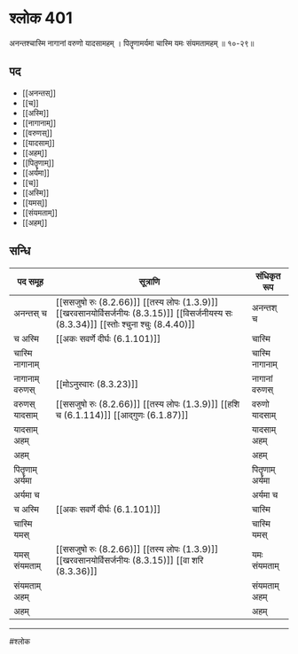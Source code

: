 # श्लोक 401

अनन्तश्चास्मि नागानां वरुणो यादसामहम् ।
पितॄणामर्यमा चास्मि यमः संयमतामहम् ॥ १०-२९॥


## पद 

- [[अनन्तस्]]
- [[च]]
- [[अस्मि]]
- [[नागानाम्]]
- [[वरुणस्]]
- [[यादसाम्]]
- [[अहम्]]
- [[पितॄणाम्]]
- [[अर्यमा]]
- [[च]]
- [[अस्मि]]
- [[यमस्]]
- [[संयमताम्]]
- [[अहम्]]

## सन्धि

| पद समूह | सूत्राणि | संधिकृत रूप |
| ----- | ----- | ----- |
| अनन्तस् च |  [[ससजुषो रुः (8.2.66)]] [[तस्य लोपः (1.3.9)]] [[खरवसानयोर्विसर्जनीयः (8.3.15)]] [[विसर्जनीयस्य सः (8.3.34)]] [[स्तोः श्चुना श्चुः (8.4.40)]] | अनन्तश् च |
| च अस्मि |  [[अकः सवर्णे दीर्घः (6.1.101)]] | चास्मि |
| चास्मि नागानाम् |  | चास्मि नागानाम् |
| नागानाम् वरुणस् |  [[मोऽनुस्वारः (8.3.23)]] | नागानां वरुणस् |
| वरुणस् यादसाम् |  [[ससजुषो रुः (8.2.66)]] [[तस्य लोपः (1.3.9)]] [[हशि च (6.1.114)]] [[आद्गुणः (6.1.87)]] | वरुणो यादसाम् |
| यादसाम् अहम् |  | यादसाम् अहम् |
| अहम् |  | अहम् |
| पितॄणाम् अर्यमा |  | पितॄणाम् अर्यमा |
| अर्यमा च |  | अर्यमा च |
| च अस्मि |  [[अकः सवर्णे दीर्घः (6.1.101)]] | चास्मि |
| चास्मि यमस् |  | चास्मि यमस् |
| यमस् संयमताम् |  [[ससजुषो रुः (8.2.66)]] [[तस्य लोपः (1.3.9)]] [[खरवसानयोर्विसर्जनीयः (8.3.15)]] [[वा शरि (8.3.36)]] | यमः संयमताम् |
| संयमताम् अहम् |  | संयमताम् अहम् |
| अहम् |  | अहम् |


---

#श्लोक